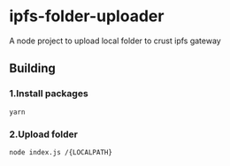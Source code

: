 # ipfs-folder-uploader

A node project to upload local folder to crust ipfs gateway

## Building

### 1.Install packages

```shell
yarn
```


### 2.Upload folder

```shell
node index.js /{LOCALPATH}
```